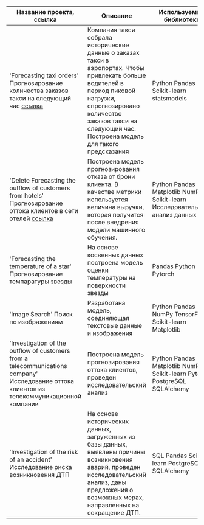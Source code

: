 
| Название проекта, ссылка | Описание | Используемые библиотеки |
| --- | --- | --- |
| 'Forecasting taxi orders'   Прогнозирование количества заказов такси на следующий час   [ссылка](https://github.com/Irina-Balycheva/Practicum/tree/main/Forecasting%20taxi%20orders) |  Компания такси собрала исторические данные о заказах такси в аэропортах. Чтобы привлекать больше водителей в период пиковой нагрузки, спрогнозировано количество заказов такси на следующий час. Построена модель для такого предсказания | Python Pandas Scikit-learn statsmodels
| 'Delete Forecasting the outflow of customers from hotels'    Прогнозирование оттока клиентов в сети отелей   [ссылка](https://github.com/Irina-Balycheva/Practicum/tree/main/Forecasting%20the%20outflow%20of%20customers%20from%20hotels)| Построена модель прогнозирования отказа от брони клиента. В качестве метрики используется величина выручки, которая получится после внедрения модели машинного обучения. | Python Pandas Matplotlib NumPy Scikit-learn Исследовательский анализ данных
| 'Forecasting the temperature of a star' Прогнозирование темпаратуры звезды| На основе косвенных данных построена модель оценки температуры на поверхности звезды | Pandas Python Pytorch
| 'Image Search' Поиск по изображениям | Разработана модель, соединяющая текстовые данные и изображения | Python Pandas NumPy TensorFlow Scikit-learn Matplotlib
| 'Investigation of the outflow of customers from a telecommunications company' Исследование оттока клиентов из телекоммуникационной компании | Построена модель прогнозирования оттока клиентов, проведен исследовательский анализ | Python Pandas Matplotlib NumPy Scikit-learn Pytorch PostgreSQL SQLAlchemy
| 'Investigation of the risk of an accident' Исследование риска возникновения ДТП| На основе исторических данных, загруженных из базы данных, выявлены причины возникновения аварий, проведен исследовательский анализ, даны предложения о возможных мерах, направленных на сокращение ДТП. | SQL Pandas Scikit-learn PostgreSQL SQLAlchemy
